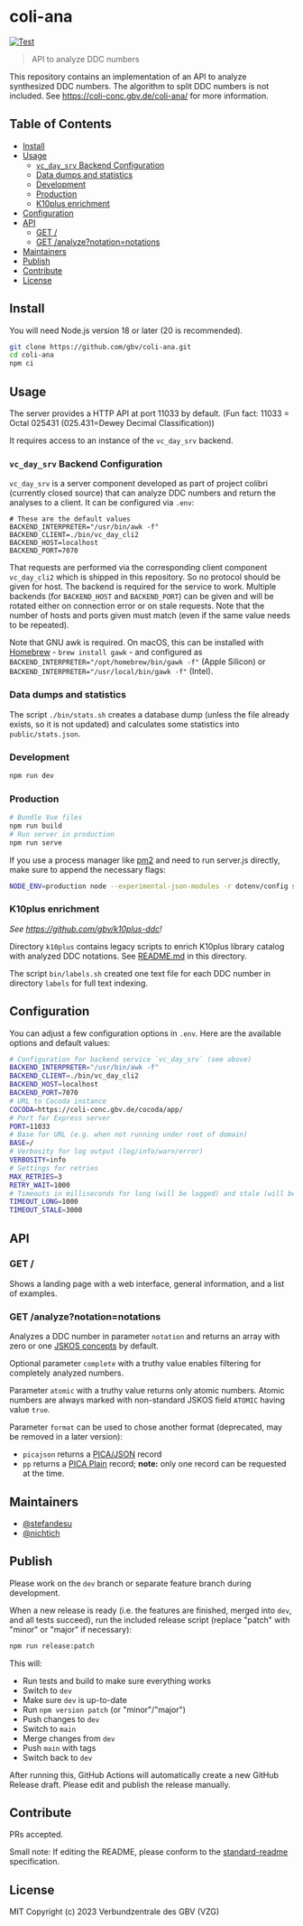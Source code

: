 # coli-ana

[![Test](https://github.com/gbv/coli-ana/actions/workflows/test.yml/badge.svg)](https://github.com/gbv/coli-ana/actions/workflows/test.yml)

> API to analyze DDC numbers

This repository contains an implementation of an API to analyze synthesized DDC numbers. The algorithm to split DDC numbers is not included. See <https://coli-conc.gbv.de/coli-ana/> for more information.

## Table of Contents <!-- omit in toc -->
- [Install](#install)
- [Usage](#usage)
  - [`vc_day_srv` Backend Configuration](#vc_day_srv-backend-configuration)
  - [Data dumps and statistics](#data-dumps-and-statistics)
  - [Development](#development)
  - [Production](#production)
  - [K10plus enrichment](#k10plus-enrichment)
- [Configuration](#configuration)
- [API](#api)
  - [GET /](#get-)
  - [GET /analyze?notation=notations](#get-analyzenotationnotations)
- [Maintainers](#maintainers)
- [Publish](#publish)
- [Contribute](#contribute)
- [License](#license)

## Install

You will need Node.js version 18 or later (20 is recommended).

~~~bash
git clone https://github.com/gbv/coli-ana.git
cd coli-ana
npm ci
~~~

## Usage

The server provides a HTTP API at port 11033 by default. (Fun fact: 11033 = Octal 025431 (025.431=Dewey Decimal Classification))

It requires access to an instance of the `vc_day_srv` backend.

### `vc_day_srv` Backend Configuration

`vc_day_srv` is a server component developed as part of project colibri (currently closed source) that can analyze DDC numbers and return the analyses to a client. It can be configured via `.env`:

```env
# These are the default values
BACKEND_INTERPRETER="/usr/bin/awk -f"
BACKEND_CLIENT=./bin/vc_day_cli2
BACKEND_HOST=localhost
BACKEND_PORT=7070
```

That requests are performed via the corresponding client component `vc_day_cli2` which is shipped in this repository. So no protocol should be given for host. The backend is required for the service to work. Multiple backends (for `BACKEND_HOST` and `BACKEND_PORT`) can be given and will be rotated either on connection error or on stale requests. Note that the number of hosts and ports given must match (even if the same value needs to be repeated).

Note that GNU awk is required. On macOS, this can be installed with [Homebrew](https://brew.sh/) - `brew install gawk` - and configured as `BACKEND_INTERPRETER="/opt/homebrew/bin/gawk -f"` (Apple Silicon) or `BACKEND_INTERPRETER="/usr/local/bin/gawk -f"` (Intel).

### Data dumps and statistics

The script `./bin/stats.sh` creates a database dump (unless the file already exists, so it is not updated) and calculates some statistics into `public/stats.json`.

### Development
```bash
npm run dev
```

### Production
```bash
# Bundle Vue files
npm run build
# Run server in production
npm run serve
```

If you use a process manager like [pm2](https://pm2.keymetrics.io/) and need to run server.js directly, make sure to append the necessary flags:

```bash
NODE_ENV=production node --experimental-json-modules -r dotenv/config server
```

### K10plus enrichment

*See <https://github.com/gbv/k10plus-ddc>!*

Directory `k10plus` contains legacy scripts to enrich K10plus library catalog with analyzed DDC notations. See [README.md](k10plus/README.md) in this directory.

The script `bin/labels.sh` created one text file for each DDC number in directory `labels` for full text indexing.

## Configuration

You can adjust a few configuration options in `.env`. Here are the available options and default values:

```bash
# Configuration for backend service `vc_day_srv` (see above)
BACKEND_INTERPRETER="/usr/bin/awk -f"
BACKEND_CLIENT=./bin/vc_day_cli2
BACKEND_HOST=localhost
BACKEND_PORT=7070
# URL to Cocoda instance
COCODA=https://coli-conc.gbv.de/cocoda/app/
# Port for Express server
PORT=11033
# Base for URL (e.g. when not running under root of domain)
BASE=/
# Verbosity for log output (log/info/warn/error)
VERBOSITY=info
# Settings for retries
MAX_RETRIES=3
RETRY_WAIT=1000
# Timeouts in milliseconds for long (will be logged) and stale (will be killed) commands to the backend
TIMEOUT_LONG=1000
TIMEOUT_STALE=3000
```

## API

### GET /

Shows a landing page with a web interface, general information, and a list of examples.

### GET /analyze?notation=notations

Analyzes a DDC number in parameter `notation` and returns an array with zero or one [JSKOS concepts](https://gbv.github.io/jskos/jskos.html#concept) by default.

Optional parameter `complete` with a truthy value enables filtering for completely analyzed numbers.

Parameter `atomic` with a truthy value returns only atomic numbers. Atomic numbers are always marked with non-standard JSKOS field `ATOMIC` having value `true`.

Parameter `format` can be used to chose another format (deprecated, may be removed in a later version):

* `picajson` returns a [PICA/JSON](https://format.gbv.de/pica/json) record
* `pp` returns a [PICA Plain](https://format.gbv.de/pica/plain) record; **note:** only one record can be requested at the time.

## Maintainers
- [@stefandesu](https://github.com/stefandesu)
- [@nichtich](https://github.com/nichtich)

## Publish
Please work on the `dev` branch or separate feature branch during development.

When a new release is ready (i.e. the features are finished, merged into `dev`, and all tests succeed), run the included release script (replace "patch" with "minor" or "major" if necessary):

```bash
npm run release:patch
```

This will:
- Run tests and build to make sure everything works
- Switch to `dev`
- Make sure `dev` is up-to-date
- Run `npm version patch` (or "minor"/"major")
- Push changes to `dev`
- Switch to `main`
- Merge changes from `dev`
- Push `main` with tags
- Switch back to `dev`

After running this, GitHub Actions will automatically create a new GitHub Release draft. Please edit and publish the release manually.

## Contribute
PRs accepted.

Small note: If editing the README, please conform to the [standard-readme](https://github.com/RichardLitt/standard-readme) specification.

## License
MIT Copyright (c) 2023 Verbundzentrale des GBV (VZG)
